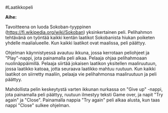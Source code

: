 #Laatikkopeli

**Aihe:**

Tavoitteena on luoda Sokoban-tyyppinen (https://fi.wikipedia.org/wiki/Sokoban) yksinkertainen peli. Pelihahmon tehtävänä on työntää kaikki kentän laatikot Sokobanista hiukan poiketen yhdelle maalialueelle. Kun kaikki laatikot ovat maalissa, peli päättyy. 

Ohjelman käynnistyessä avautuu ikkuna, jossa kerrotaan peliohjeet ja "Play"-nappi, jota painamalla peli alkaa. Pelaaja ohjaa pelihahmoaan nuolinäppäimillä. Pelaaja siirtää jokaisen laatikon yksitellen maaliruutuun, jossa laatikko katoaa, jotta seuraava laatikko mahtuu ruutuun. Kun kaikki laatikot on siirretty maaliin, pelaaja vie pelihahmonsa maaliruutuun ja peli päättyy.

Mahdollista pelin keskeytystä varten ikkunan nurkassa on "Give up" -nappi, jota painamalla peli päättyy, ruutuun ilmestyy teksti Game over, ja napit "Try again" ja "Close". Painamalla nappia "Try again" peli alkaa alusta, kun taas nappi "Close" sulkee ohjelman.

